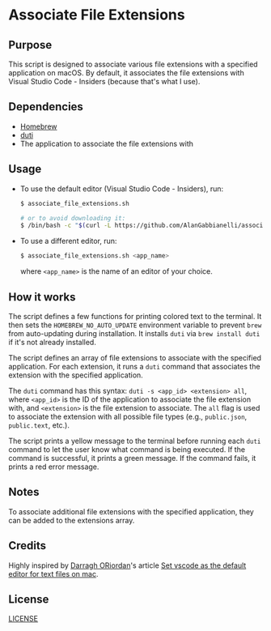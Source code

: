 # Associate File Extensions

## Purpose
This script is designed to associate various file extensions with a specified
application on macOS. By default, it associates the file extensions with Visual Studio Code - Insiders (because that's what I use).

## Dependencies
- [Homebrew](https://github.com/Homebrew/brew)
- [duti](https://github.com/moretension/duti)
- The application to associate the file extensions with

## Usage
- To use the default editor (Visual Studio Code - Insiders), run:
    ```bash
    $ associate_file_extensions.sh
    
    # or to avoid downloading it:
    $ /bin/bash -c "$(curl -L https://github.com/AlanGabbianelli/associate-file-extensions/blob/main/associate_file_extensions.sh)"
    ```
- To use a different editor, run:
    ```bash
    $ associate_file_extensions.sh <app_name>
    ```
  where `<app_name>` is the name of an editor of your choice.

## How it works
The script defines a few functions for printing colored text to the terminal.
It then sets the `HOMEBREW_NO_AUTO_UPDATE` environment variable to prevent
`brew` from auto-updating during installation. It installs `duti` via `brew
install duti` if it's not already installed.

The script defines an array of file extensions to associate with the specified
application. For each extension, it runs a `duti` command that associates the
extension with the specified application.

The `duti` command has this syntax: `duti -s <app_id> <extension> all`, where
`<app_id>` is the ID of the application to associate the file extension with,
and `<extension>` is the file extension to associate. The `all` flag is used to
associate the extension with all possible file types (e.g., `public.json`,
`public.text`, etc.).

The script prints a yellow message to the terminal before running each `duti`
command to let the user know what command is being executed. If the command is
successful, it prints a green message. If the command fails, it prints a red
error message.

## Notes
To associate additional file extensions with the specified application, they
can be added to the extensions array.

## Credits
Highly inspired by [Darragh ORiordan](https://github.com/darraghoriordan)'s
article [Set vscode as the default editor for text files on mac][0].

[0]: https://www.darraghoriordan.com/2021/09/15/vscode-default-text-files-mac/

## License

[LICENSE](https://github.com/AlanGabbianelli/associate-file-extensions/blob/main/LICENSE)
